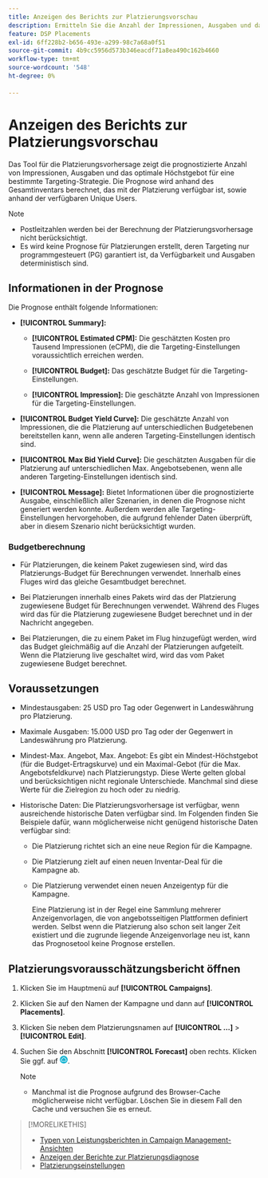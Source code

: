 ```yaml
---
title: Anzeigen des Berichts zur Platzierungsvorschau
description: Ermitteln Sie die Anzahl der Impressionen, Ausgaben und das für eine bestimmte Targeting-Strategie für eine Platzierung prognostizierte optimale maximale Angebot.
feature: DSP Placements
exl-id: 6ff228b2-b656-493e-a299-98c7a68a0f51
source-git-commit: 4b9cc5956d573b346eacdf71a8ea490c162b4660
workflow-type: tm+mt
source-wordcount: '548'
ht-degree: 0%

---
```


# Anzeigen des Berichts zur Platzierungsvorschau

<!-- Does this really belong in the Campaign Management > Reports section or in the Placements section? -->

Das Tool für die Platzierungsvorhersage zeigt die prognostizierte Anzahl von Impressionen, Ausgaben und das optimale Höchstgebot für eine bestimmte Targeting-Strategie. Die Prognose wird anhand des Gesamtinventars berechnet, das mit der Platzierung verfügbar ist, sowie anhand der verfügbaren Unique Users.

>[!NOTE]
>
>* Postleitzahlen werden bei der Berechnung der Platzierungsvorhersage nicht berücksichtigt.
>* Es wird keine Prognose für Platzierungen erstellt, deren Targeting nur programmgesteuert (PG) garantiert ist, da Verfügbarkeit und Ausgaben deterministisch sind.

## Informationen in der Prognose

Die Prognose enthält folgende Informationen:

* **[!UICONTROL Summary]:**

   * **[!UICONTROL Estimated CPM]:** Die geschätzten Kosten pro Tausend Impressionen (eCPM), die die Targeting-Einstellungen voraussichtlich erreichen werden.

   * **[!UICONTROL Budget]:** Das geschätzte Budget für die Targeting-Einstellungen.

   * **[!UICONTROL Impression]:** Die geschätzte Anzahl von Impressionen für die Targeting-Einstellungen.

* **[!UICONTROL Budget Yield Curve]:** Die geschätzte Anzahl von Impressionen, die die Platzierung auf unterschiedlichen Budgetebenen bereitstellen kann, wenn alle anderen Targeting-Einstellungen identisch sind.

* **[!UICONTROL Max Bid Yield Curve]:** Die geschätzten Ausgaben für die Platzierung auf unterschiedlichen Max. Angebotsebenen, wenn alle anderen Targeting-Einstellungen identisch sind.

* **[!UICONTROL Message]:** Bietet Informationen über die prognostizierte Ausgabe, einschließlich aller Szenarien, in denen die Prognose nicht generiert werden konnte. Außerdem werden alle Targeting-Einstellungen hervorgehoben, die aufgrund fehlender Daten überprüft, aber in diesem Szenario nicht berücksichtigt wurden.

### Budgetberechnung

* Für Platzierungen, die keinem Paket zugewiesen sind, wird das Platzierungs-Budget für Berechnungen verwendet. Innerhalb eines Fluges wird das gleiche Gesamtbudget berechnet.

* Bei Platzierungen innerhalb eines Pakets wird das der Platzierung zugewiesene Budget für Berechnungen verwendet. Während des Fluges wird das für die Platzierung zugewiesene Budget berechnet und in der Nachricht angegeben.

* Bei Platzierungen, die zu einem Paket im Flug hinzugefügt werden, wird das Budget gleichmäßig auf die Anzahl der Platzierungen aufgeteilt. Wenn die Platzierung live geschaltet wird, wird das vom Paket zugewiesene Budget berechnet.

## Voraussetzungen

* Mindestausgaben: 25 USD pro Tag oder Gegenwert in Landeswährung pro Platzierung.

* Maximale Ausgaben: 15.000 USD pro Tag oder der Gegenwert in Landeswährung pro Platzierung.

* Mindest-Max. Angebot, Max. Angebot: Es gibt ein Mindest-Höchstgebot (für die Budget-Ertragskurve) und ein Maximal-Gebot (für die Max. Angebotsfeldkurve) nach Platzierungstyp. Diese Werte gelten global und berücksichtigen nicht regionale Unterschiede. Manchmal sind diese Werte für die Zielregion zu hoch oder zu niedrig.

* Historische Daten: Die Platzierungsvorhersage ist verfügbar, wenn ausreichende historische Daten verfügbar sind. Im Folgenden finden Sie Beispiele dafür, wann möglicherweise nicht genügend historische Daten verfügbar sind:

   * Die Platzierung richtet sich an eine neue Region für die Kampagne.

   * Die Platzierung zielt auf einen neuen Inventar-Deal für die Kampagne ab.

   * Die Platzierung verwendet einen neuen Anzeigentyp für die Kampagne.

     Eine Platzierung ist in der Regel eine Sammlung mehrerer Anzeigenvorlagen, die von angebotsseitigen Plattformen definiert werden. Selbst wenn die Platzierung also schon seit langer Zeit existiert und die zugrunde liegende Anzeigenvorlage neu ist, kann das Prognosetool keine Prognose erstellen.

## Platzierungsvorausschätzungsbericht öffnen

1. Klicken Sie im Hauptmenü auf **[!UICONTROL Campaigns]**.

1. Klicken Sie auf den Namen der Kampagne und dann auf **[!UICONTROL Placements]**.

1. Klicken Sie neben dem Platzierungsnamen auf **[!UICONTROL ...]** > **[!UICONTROL Edit]**.

1. Suchen Sie den Abschnitt **[!UICONTROL Forecast]** oben rechts. Klicken Sie ggf. auf ![Prognose](/help/dsp/assets/placement-forecast.png).

   >[!NOTE]
   >
   >* Manchmal ist die Prognose aufgrund des Browser-Cache möglicherweise nicht verfügbar. Löschen Sie in diesem Fall den Cache und versuchen Sie es erneut.

>[!MORELIKETHIS]
>
>* [Typen von Leistungsberichten in Campaign Management-Ansichten](campaign-reports-about.md)
>* [Anzeigen der Berichte zur Platzierungsdiagnose](/help/dsp/campaign-management/reports/placement-diagnostics.md)
>* [Platzierungseinstellungen](/help/dsp/campaign-management/placements/placement-settings.md)
